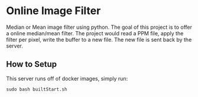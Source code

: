 # Online Image Filter
Median or Mean image filter using python. The goal of this project is to offer a online median/mean filter. The project would read a PPM file, apply the filter per pixel, write the buffer to a new file. The new file is sent back by the server. 

## How to Setup
This server runs off of docker images, simply run:
```
sudo bash builtStart.sh
```
